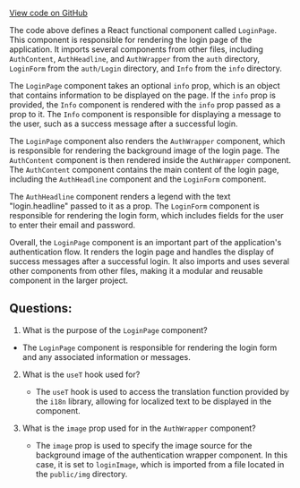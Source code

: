 [View code on GitHub](https://github.com/technologiestiftung/kulturdaten-frontend/blob/master/components/pages/auth/Login.tsx)

The code above defines a React functional component called `LoginPage`. This component is responsible for rendering the login page of the application. It imports several components from other files, including `AuthContent`, `AuthHeadline`, and `AuthWrapper` from the `auth` directory, `LoginForm` from the `auth/Login` directory, and `Info` from the `info` directory.

The `LoginPage` component takes an optional `info` prop, which is an object that contains information to be displayed on the page. If the `info` prop is provided, the `Info` component is rendered with the `info` prop passed as a prop to it. The `Info` component is responsible for displaying a message to the user, such as a success message after a successful login.

The `LoginPage` component also renders the `AuthWrapper` component, which is responsible for rendering the background image of the login page. The `AuthContent` component is then rendered inside the `AuthWrapper` component. The `AuthContent` component contains the main content of the login page, including the `AuthHeadline` component and the `LoginForm` component.

The `AuthHeadline` component renders a legend with the text "login.headline" passed to it as a prop. The `LoginForm` component is responsible for rendering the login form, which includes fields for the user to enter their email and password.

Overall, the `LoginPage` component is an important part of the application's authentication flow. It renders the login page and handles the display of success messages after a successful login. It also imports and uses several other components from other files, making it a modular and reusable component in the larger project.
## Questions: 
 1. What is the purpose of the `LoginPage` component?
   - The `LoginPage` component is responsible for rendering the login form and any associated information or messages.

2. What is the `useT` hook used for?
   - The `useT` hook is used to access the translation function provided by the `i18n` library, allowing for localized text to be displayed in the component.

3. What is the `image` prop used for in the `AuthWrapper` component?
   - The `image` prop is used to specify the image source for the background image of the authentication wrapper component. In this case, it is set to `loginImage`, which is imported from a file located in the `public/img` directory.